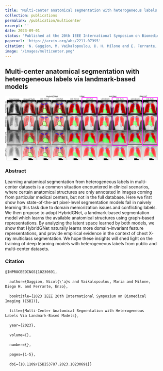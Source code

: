 ```yaml
---
title: "Multi-center anatomical segmentation with heterogeneous labels via landmark-based models"
collection: publications
permalink: /publication/multicenter
excerpt: ''
date: 2023-09-01
status: 'Published at the 20th IEEE International Symposium on Biomedical Imaging (ISBI 2023)'
paperurl: 'https://arxiv.org/abs/2211.07395'
citation: 'N. Gaggion, M. Vaikalopoulou, D. H. Milone and E. Ferrante, "Multi-Center Anatomical Segmentation with Heterogeneous Labels Via Landmark-Based Models," 2023 IEEE 20th International Symposium on Biomedical Imaging (ISBI), Cartagena, Colombia, 2023, pp. 1-5, doi: 10.1109/ISBI53787.2023.10230691.'
image: '/images/multicenter.png'
---
```


## Multi-center anatomical segmentation with heterogeneous labels via landmark-based models

<img src='/images/multicenter.png'>

### Abstract

Learning anatomical segmentation from heterogeneous labels in multi-center datasets is a common situation encountered in clinical scenarios, where certain anatomical structures are only annotated in images coming from particular medical centers, but not in the full database. Here we first show how state-of-the-art pixel-level segmentation models fail in naively learning this task due to domain memorization issues and conflicting labels. We then propose to adopt HybridGNet, a landmark-based segmentation model which learns the available anatomical structures using graph-based representations. By analyzing the latent space learned by both models, we show that HybridGNet naturally learns more domain-invariant feature representations, and provide empirical evidence in the context of chest X-ray multiclass segmentation. We hope these insights will shed light on the training of deep learning models with heterogeneous labels from public and multi-center datasets. 

### Citation
````
@INPROCEEDINGS{10230691,

  author={Gaggion, Nicol{\'a}s and Vaikalopoulou, Maria and Milone, Diego H. and Ferrante, Enzo},

  booktitle={2023 IEEE 20th International Symposium on Biomedical Imaging (ISBI)}, 

  title={Multi-Center Anatomical Segmentation with Heterogeneous Labels Via Landmark-Based Models}, 

  year={2023},

  volume={},

  number={},

  pages={1-5},

  doi={10.1109/ISBI53787.2023.10230691}}
````
